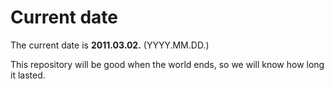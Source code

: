 # Current date

The current date is **2011.03.02.** (YYYY.MM.DD.)

This repository will be good when the world ends, so we will know how long it lasted.